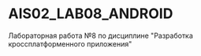 # AIS02_LAB08_ANDROID
Лабораторная работа №8 по дисциплине "Разработка кроссплатформенного приложения"
